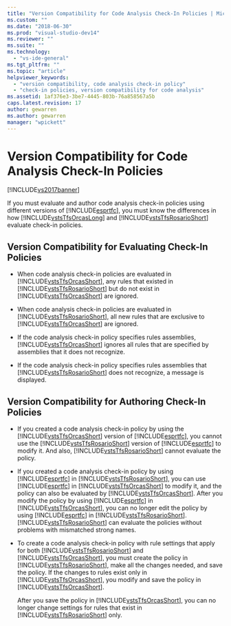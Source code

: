 ```yaml
---
title: "Version Compatibility for Code Analysis Check-In Policies | Microsoft Docs"
ms.custom: ""
ms.date: "2018-06-30"
ms.prod: "visual-studio-dev14"
ms.reviewer: ""
ms.suite: ""
ms.technology: 
  - "vs-ide-general"
ms.tgt_pltfrm: ""
ms.topic: "article"
helpviewer_keywords: 
  - "version compatibility, code analysis check-in policy"
  - "check-in policies, version compatibility for code analysis"
ms.assetid: 1af376e3-3be7-4445-803b-76a858567a5b
caps.latest.revision: 17
author: gewarren
ms.author: gewarren
manager: "wpickett"
---
```

# Version Compatibility for Code Analysis Check-In Policies
[!INCLUDE[vs2017banner](../includes/vs2017banner.md)]

If you must evaluate and author code analysis check-in policies using different versions of [!INCLUDE[esprtfc](../includes/esprtfc-md.md)], you must know the differences in how [!INCLUDE[vstsTfsOrcasLong](../includes/vststfsorcaslong-md.md)] and [!INCLUDE[vstsTfsRosarioShort](../includes/vststfsrosarioshort-md.md)] evaluate check-in policies.  
  
## Version Compatibility for Evaluating Check-In Policies  
  
-   When code analysis check-in policies are evaluated in [!INCLUDE[vstsTfsOrcasShort](../includes/vststfsorcasshort-md.md)], any rules that existed in [!INCLUDE[vstsTfsRosarioShort](../includes/vststfsrosarioshort-md.md)] but do not exist in [!INCLUDE[vstsTfsOrcasShort](../includes/vststfsorcasshort-md.md)] are ignored.  
  
-   When code analysis check-in policies are evaluated in [!INCLUDE[vstsTfsRosarioShort](../includes/vststfsrosarioshort-md.md)], all new rules that are exclusive to [!INCLUDE[vstsTfsOrcasShort](../includes/vststfsorcasshort-md.md)] are ignored.  
  
-   If the code analysis check-in policy specifies rules assemblies, [!INCLUDE[vstsTfsOrcasShort](../includes/vststfsorcasshort-md.md)] ignores all rules that are specified by assemblies that it does not recognize.  
  
-   If the code analysis check-in policy specifies rules assemblies that [!INCLUDE[vstsTfsRosarioShort](../includes/vststfsrosarioshort-md.md)] does not recognize, a message is displayed.  
  
## Version Compatibility for Authoring Check-In Policies  
  
-   If you created a code analysis check-in policy by using the [!INCLUDE[vstsTfsOrcasShort](../includes/vststfsorcasshort-md.md)] version of [!INCLUDE[esprtfc](../includes/esprtfc-md.md)], you cannot use the [!INCLUDE[vstsTfsRosarioShort](../includes/vststfsrosarioshort-md.md)] version of [!INCLUDE[esprtfc](../includes/esprtfc-md.md)] to modify it. And also, [!INCLUDE[vstsTfsRosarioShort](../includes/vststfsrosarioshort-md.md)] cannot evaluate the policy.  
  
-   If you created a code analysis check-in policy by using [!INCLUDE[esprtfc](../includes/esprtfc-md.md)] in [!INCLUDE[vstsTfsRosarioShort](../includes/vststfsrosarioshort-md.md)], you can use [!INCLUDE[esprtfc](../includes/esprtfc-md.md)] in [!INCLUDE[vstsTfsOrcasShort](../includes/vststfsorcasshort-md.md)] to modify it, and the policy can also be evaluated by [!INCLUDE[vstsTfsOrcasShort](../includes/vststfsorcasshort-md.md)]. After you modify the policy by using [!INCLUDE[esprtfc](../includes/esprtfc-md.md)] in [!INCLUDE[vstsTfsOrcasShort](../includes/vststfsorcasshort-md.md)], you can no longer edit the policy by using [!INCLUDE[esprtfc](../includes/esprtfc-md.md)] in [!INCLUDE[vstsTfsRosarioShort](../includes/vststfsrosarioshort-md.md)]. [!INCLUDE[vstsTfsRosarioShort](../includes/vststfsrosarioshort-md.md)] can evaluate the policies without problems with mismatched strong names.  
  
-   To create a code analysis check-in policy with rule settings that apply for both [!INCLUDE[vstsTfsRosarioShort](../includes/vststfsrosarioshort-md.md)] and [!INCLUDE[vstsTfsOrcasShort](../includes/vststfsorcasshort-md.md)], you must create the policy in [!INCLUDE[vstsTfsRosarioShort](../includes/vststfsrosarioshort-md.md)], make all the changes needed, and save the policy. If the changes to rules exist only in [!INCLUDE[vstsTfsOrcasShort](../includes/vststfsorcasshort-md.md)], you modify and save the policy in [!INCLUDE[vstsTfsOrcasShort](../includes/vststfsorcasshort-md.md)].  
  
     After you save the policy in [!INCLUDE[vstsTfsOrcasShort](../includes/vststfsorcasshort-md.md)], you can no longer change settings for rules that exist in [!INCLUDE[vstsTfsRosarioShort](../includes/vststfsrosarioshort-md.md)] only.



